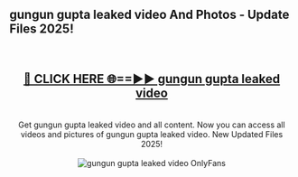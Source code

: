 <h2>gungun gupta leaked video And Photos - Update Files 2025!</h2>
<br>
<div align="center">
<h2><a href="https://betterlinks.top/A2PfLJ" rel="nofollow">🔴 CLICK HERE 🌐==►► gungun gupta leaked video</a></h2>
<br>
Get gungun gupta leaked video and all content. Now you can access all videos and pictures of gungun gupta leaked video. New Updated Files 2025!
<br>
<br>
<a href="https://betterlinks.top/A2PfLJ" rel="nofollow" data-target="animated-image.originalLink"><img src="https://i.imgur.com/dJHk4Zq.gif" alt="gungun gupta leaked video OnlyFans" style="max-width: 100%; display: inline-block;" data-target="animated-image.originalImage"></a>
</div>
<br>